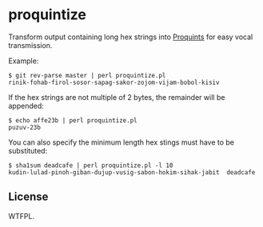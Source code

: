 proquintize
===========

Transform output containing long hex strings into [Proquints](https://arxiv.org/html/0901.4016) for easy vocal transmission.

Example:

	$ git rev-parse master | perl proquintize.pl
	rinik-fohab-firol-sosor-sapag-sakor-zojom-vijam-bobol-kisiv

If the hex strings are not multiple of 2 bytes, the remainder will be appended:

	$ echo affe23b | perl proquintize.pl
	puzuv-23b

You can also specify the minimum length hex stings must have to be substituted:

	$ sha1sum deadcafe | perl proquintize.pl -l 10
	kudin-lulad-pinoh-giban-dujup-vusig-sabon-hokim-sihak-jabit  deadcafe

License
-------

WTFPL.

